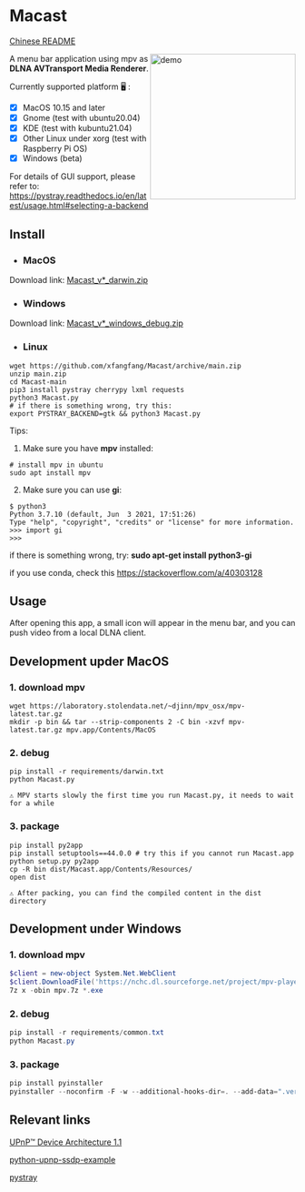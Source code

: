 # Macast

[Chinese README](https://github.com/xfangfang/Macast/blob/main/README_ZH.md)

<img align="right" src="https://raw.githubusercontent.com/xfangfang/Macast/main/demo.png?raw=true" alt="demo" width="256" height="auto"/> A menu bar application using mpv as **DLNA AVTransport Media Renderer**.

Currently supported platform 🖥 :

- [x] MacOS 10.15 and later
- [x] Gnome (test with ubuntu20.04)
- [x] KDE (test with kubuntu21.04)
- [x] Other Linux under xorg (test with Raspberry Pi OS)
- [x] Windows (beta)

For details of GUI support, please refer to: https://pystray.readthedocs.io/en/latest/usage.html#selecting-a-backend

## Install

- ### MacOS

Download link:  [Macast_v*_darwin.zip](https://github.com/xfangfang/Macast/releases/latest)

- ### Windows

Download link:  [Macast_v*_windows_debug.zip](https://github.com/xfangfang/Macast/releases/latest)

- ### Linux

```
wget https://github.com/xfangfang/Macast/archive/main.zip
unzip main.zip
cd Macast-main
pip3 install pystray cherrypy lxml requests
python3 Macast.py
# if there is something wrong, try this:
export PYSTRAY_BACKEND=gtk && python3 Macast.py
```

Tips:
1. Make sure you have **mpv** installed:

```
# install mpv in ubuntu
sudo apt install mpv
```

2. Make sure you can use **gi**:

```
$ python3
Python 3.7.10 (default, Jun  3 2021, 17:51:26)
Type "help", "copyright", "credits" or "license" for more information.
>>> import gi
>>>
```

if there is something wrong, try: **sudo apt-get install python3-gi**

if you use conda, check this https://stackoverflow.com/a/40303128


## Usage

After opening this app, a small icon will appear in the menu bar, and you can push video from a local DLNA client.


## Development upder MacOS

### 1. download mpv

```shell
wget https://laboratory.stolendata.net/~djinn/mpv_osx/mpv-latest.tar.gz
mkdir -p bin && tar --strip-components 2 -C bin -xzvf mpv-latest.tar.gz mpv.app/Contents/MacOS
```

### 2. debug

```shell
pip install -r requirements/darwin.txt
python Macast.py
```
`⚠️ MPV starts slowly the first time you run Macast.py, it needs to wait for a while`

### 3. package

```shell
pip install py2app
pip install setuptools==44.0.0 # try this if you cannot run Macast.app
python setup.py py2app
cp -R bin dist/Macast.app/Contents/Resources/
open dist
```

`⚠️ After packing, you can find the compiled content in the dist directory`


## Development under Windows

### 1. download mpv

```powershell
$client = new-object System.Net.WebClient
$client.DownloadFile('https://nchc.dl.sourceforge.net/project/mpv-player-windows/stable/mpv-0.33.0-x86_64.7z','mpv.7z')
7z x -obin mpv.7z *.exe
```

### 2. debug

```powershell
pip install -r requirements/common.txt
python Macast.py
```

### 3. package

```powershell
pip install pyinstaller
pyinstaller --noconfirm -F -w --additional-hooks-dir=. --add-data=".version;." --add-data="macast/xml/*;macast/xml"  --add-data="i18n/zh_CN/LC_MESSAGES/*.mo;i18n/zh_CN/LC_MESSAGES" --add-data="assets/*;assets" --add-binary="bin/mpv.exe;bin" --icon=assets/icon.ico Macast.py
```


## Relevant links

[UPnP™ Device Architecture 1.1](http://upnp.org/specs/arch/UPnP-arch-DeviceArchitecture-v1.1.pdf)

[python-upnp-ssdp-example](https://github.com/ZeWaren/python-upnp-ssdp-example)

[pystray](https://github.com/moses-palmer/pystray)
